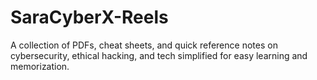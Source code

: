 # SaraCyberX-Reels
 A collection of PDFs, cheat sheets, and quick reference notes on cybersecurity, ethical hacking, and tech  simplified for easy learning and memorization.
